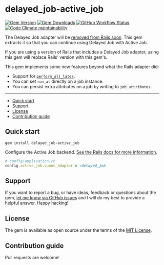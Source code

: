 # delayed_job-active_job

[![Gem Version](https://img.shields.io/gem/v/delayed_job-active_job)](https://rubygems.org/gems/delayed_job-active_job)
[![Gem Downloads](https://img.shields.io/gem/dt/delayed_job-active_job)](https://www.ruby-toolbox.com/projects/delayed_job-active_job)
[![GitHub Workflow Status](https://img.shields.io/github/actions/workflow/status/TandaHQ/delayed_job-active_job/ci.yml)](https://github.com/TandaHQ/delayed_job-active_job/actions/workflows/ci.yml)
[![Code Climate maintainability](https://img.shields.io/codeclimate/maintainability/TandaHQ/delayed_job-active_job)](https://codeclimate.com/github/TandaHQ/delayed_job-active_job)

The Delayed Job adapter will be [removed from Rails soon](https://github.com/rails/rails/commit/d55ec9d5831b05ea5de75c105635c80376c0bf11). This gem extracts it so that you can continue using Delayed Job with Active Job.

If you are using a version of Rails that includes a Delayed Job adapter, using this gem will replace Rails' version with this gem's.

This gem implements some new features beyond what the Rails adapter did:

- Support for [`perform_all_later`](https://github.com/rails/rails/pull/46603).
- You can set `run_at` directly on a job instance.
- You can persist extra attributes on a job by writing to `job_attributes`.

---

- [Quick start](#quick-start)
- [Support](#support)
- [License](#license)
- [Contribution guide](#contribution-guide)

## Quick start

```
gem install delayed_job-active_job
```

Configure the Active Job backend. [See the Rails docs for more information](https://guides.rubyonrails.org/active_job_basics.html#alternate-queuing-backends).

```ruby
# config/application.rb
config.active_job.queue_adapter = :delayed_job
```

## Support

If you want to report a bug, or have ideas, feedback or questions about the gem, [let me know via GitHub issues](https://github.com/TandaHQ/delayed_job-active_job/issues/new) and I will do my best to provide a helpful answer. Happy hacking!

## License

The gem is available as open source under the terms of the [MIT License](LICENSE.txt).

## Contribution guide

Pull requests are welcome!
